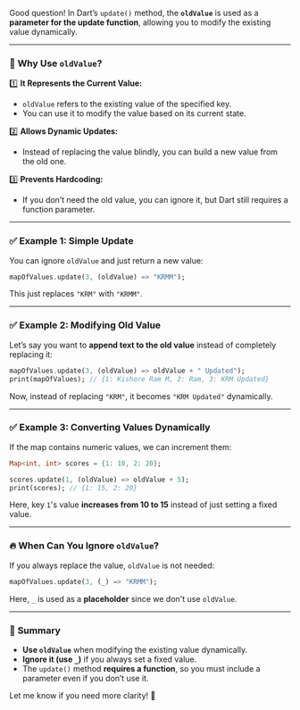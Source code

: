 Good question! In Dart’s `update()` method, the **`oldValue`** is used as a **parameter for the update function**, allowing you to modify the existing value dynamically.  

---

### 🔹 **Why Use `oldValue`?**
1️⃣ **It Represents the Current Value:**  
   - `oldValue` refers to the existing value of the specified key.  
   - You can use it to modify the value based on its current state.  

2️⃣ **Allows Dynamic Updates:**  
   - Instead of replacing the value blindly, you can build a new value from the old one.  

3️⃣ **Prevents Hardcoding:**  
   - If you don’t need the old value, you can ignore it, but Dart still requires a function parameter.  

---

### ✅ **Example 1: Simple Update**
You can ignore `oldValue` and just return a new value:
```dart
mapOfValues.update(3, (oldValue) => "KRMM"); 
```
This just replaces `"KRM"` with `"KRMM"`.

---

### ✅ **Example 2: Modifying Old Value**
Let’s say you want to **append text to the old value** instead of completely replacing it:
```dart
mapOfValues.update(3, (oldValue) => oldValue + " Updated");
print(mapOfValues); // {1: Kishore Ram M, 2: Ram, 3: KRM Updated}
```
Now, instead of replacing `"KRM"`, it becomes `"KRM Updated"` dynamically.

---

### ✅ **Example 3: Converting Values Dynamically**
If the map contains numeric values, we can increment them:
```dart
Map<int, int> scores = {1: 10, 2: 20};

scores.update(1, (oldValue) => oldValue + 5);
print(scores); // {1: 15, 2: 20}
```
Here, key `1`'s value **increases from 10 to 15** instead of just setting a fixed value.

---

### 🔥 **When Can You Ignore `oldValue`?**
If you always replace the value, `oldValue` is not needed:
```dart
mapOfValues.update(3, (_) => "KRMM"); 
```
Here, `_` is used as a **placeholder** since we don't use `oldValue`.

---

### 📝 **Summary**
- **Use `oldValue`** when modifying the existing value dynamically.
- **Ignore it (use `_`)** if you always set a fixed value.  
- The `update()` method **requires a function**, so you must include a parameter even if you don’t use it.  

Let me know if you need more clarity! 🚀

